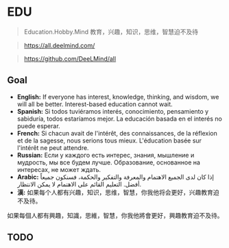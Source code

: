 # EDU

> Education.Hobby.Mind 教育，兴趣，知识，思维，智慧迫不及待

> https://all.deelmind.com/

> https://github.com/DeeLMind/all


## Goal

- **English:** If everyone has interest, knowledge, thinking, and wisdom, we will all be better. Interest-based education cannot wait.
- **Spanish:** Si todos tuviéramos interés, conocimiento, pensamiento y sabiduría, todos estaríamos mejor. La educación basada en el interés no puede esperar.
- **French:** Si chacun avait de l'intérêt, des connaissances, de la réflexion et de la sagesse, nous serions tous mieux. L'éducation basée sur l'intérêt ne peut attendre.
- **Russian:** Если у каждого есть интерес, знания, мышление и мудрость, мы все будем лучше. Образование, основанное на интересах, не может ждать.
- **Arabic:** إذا كان لدى الجميع الاهتمام والمعرفة والتفكير والحكمة، فسنكون جميعاً أفضل. التعليم القائم على الاهتمام لا يمكن الانتظار.
- **漢:**
如果每个人都有兴趣，知识，思维，智慧，你我他将会更好，兴趣教育迫不及待。

如果每個人都有興趣，知識，思維，智慧，你我他將會更好，興趣教育迫不及待。


## TODO